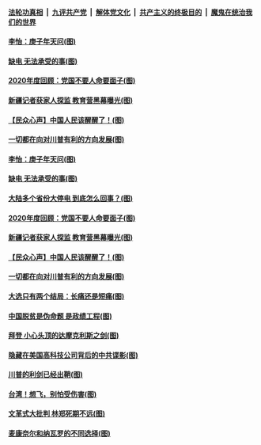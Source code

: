 

####  [法轮功真相](../../../../basic/blob/master/README.md?t=12221402) &nbsp;|&nbsp; [九评共产党](../../../../9ping.md/blob/master/README.md?t=12221402) &nbsp;|&nbsp; [解体党文化](../../../../jtdwh.md/blob/master/README.md?t=12221402)  &nbsp;|&nbsp; [共产主义的终极目的](../../../../gczydzjmd.md/blob/master/README.md?t=12221402) &nbsp;|&nbsp; [魔鬼在统治我们的世界](../../../../mgztzwmdsj.md/blob/master/README.md?t=12221402) 

#### [李怡：庚子年天问(图)](../pages/p4/956601.md?t=12221402) 

#### [缺电 无法承受的事(图)](../pages/p4/956604.md?t=12221402) 

#### [2020年度回顾：党国不要人命要面子(图)](../pages/p4/956598.md?t=12221402) 

#### [新疆记者获家人探监 教育营黑幕曝光(图)](../pages/p4/956517.md?t=12221402) 

#### [【民众心声】中国人民该醒醒了！(图)](../pages/p4/956239.md?t=12221402) 

#### [一切都在向对川普有利的方向发展(图)](../pages/p4/956511.md?t=12221402) 

#### [李怡：庚子年天问(图)](../pages/p4/956601.md?t=12221402) 

#### [缺电 无法承受的事(图)](../pages/p4/956604.md?t=12221402) 

#### [大陆多个省份大停电 到底怎么回事？(图)](../pages/p4/956600.md?t=12221402) 

#### [2020年度回顾：党国不要人命要面子(图)](../pages/p4/956598.md?t=12221402) 




#### [新疆记者获家人探监 教育营黑幕曝光(图)](../pages/p4/956517.md?t=12221402) 

#### [【民众心声】中国人民该醒醒了！(图)](../pages/p4/956239.md?t=12221402) 


#### [一切都在向对川普有利的方向发展(图)](../pages/p4/956511.md?t=12221402) 

#### [大选只有两个结局：长痛还是短痛(图)](../pages/p4/956505.md?t=12221402) 

#### [中国脱贫是伪命题 是政绩工程(图)](../pages/p4/956502.md?t=12221402) 

#### [拜登 小心头顶的达摩克利斯之剑(图)](../pages/p4/956498.md?t=12221402) 

#### [隐藏在美国高科技公司背后的中共谍影(图)](../pages/p4/956497.md?t=12221402) 

#### [川普的利剑已经出鞘(图)](../pages/p4/956494.md?t=12221402) 


#### [台湾！想飞，别怕受伤害(图)](../pages/p4/956438.md?t=12221402) 

#### [文革式大批判 林郑死期不远(图)](../pages/p4/956414.md?t=12221402) 

#### [麦康奈尔和纳瓦罗的不同选择(图)](../pages/p4/956415.md?t=12221402) 

